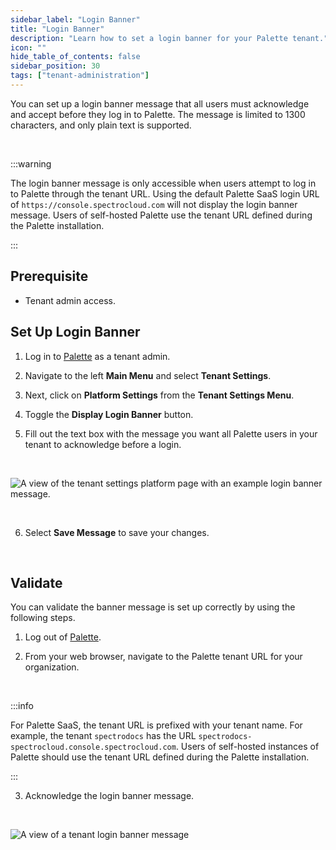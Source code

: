 ```yaml
---
sidebar_label: "Login Banner"
title: "Login Banner"
description: "Learn how to set a login banner for your Palette tenant."
icon: ""
hide_table_of_contents: false
sidebar_position: 30
tags: ["tenant-administration"]
---
```


You can set up a login banner message that all users must acknowledge and accept before they log in to Palette. The
message is limited to 1300 characters, and only plain text is supported.

<br />

:::warning

The login banner message is only accessible when users attempt to log in to Palette through the tenant URL. Using the
default Palette SaaS login URL of `https://console.spectrocloud.com` will not display the login banner message. Users of
self-hosted Palette use the tenant URL defined during the Palette installation.

:::

## Prerequisite

- Tenant admin access.

## Set Up Login Banner

1. Log in to [Palette](https://console.spectrocloud.com) as a tenant admin.

2. Navigate to the left **Main Menu** and select **Tenant Settings**.

3. Next, click on **Platform Settings** from the **Tenant Settings Menu**.

4. Toggle the **Display Login Banner** button.

5. Fill out the text box with the message you want all Palette users in your tenant to acknowledge before a login.

<br />

![A view of the tenant settings platform page with an example login banner message.](/tenant-settings_login-banner_settings-page-view.webp)

<br />

6. Select **Save Message** to save your changes.

<br />

## Validate

You can validate the banner message is set up correctly by using the following steps.

1. Log out of [Palette](https://console.spectrocloud.com).

2. From your web browser, navigate to the Palette tenant URL for your organization.

<br />

:::info

For Palette SaaS, the tenant URL is prefixed with your tenant name. For example, the tenant `spectrodocs` has the URL
`spectrodocs-spectrocloud.console.spectrocloud.com`. Users of self-hosted instances of Palette should use the tenant URL
defined during the Palette installation.

:::

3. Acknowledge the login banner message.

<br />

![A view of a tenant login banner message](/tenant-settings_login-banner_tenant-banner-view.webp)
